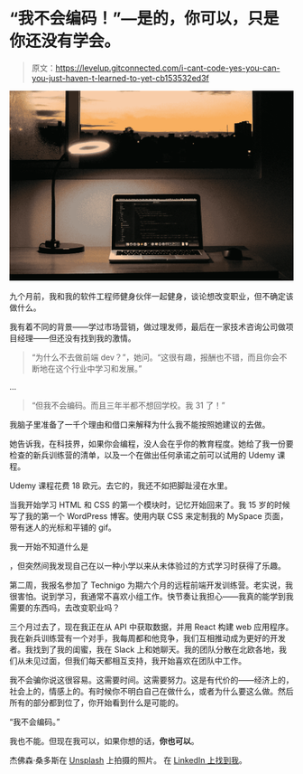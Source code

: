 # “我不会编码！”—是的，你可以，只是你还没有学会。

> 原文：<https://levelup.gitconnected.com/i-cant-code-yes-you-can-you-just-haven-t-learned-to-yet-cb153532ed3f>

![](img/03019ca7f2dc9a901b125271a3c4ad30.png)

九个月前，我和我的软件工程师健身伙伴一起健身，谈论想改变职业，但不确定该做什么。

我有着不同的背景——学过市场营销，做过理发师，最后在一家技术咨询公司做项目经理——但还没有找到我的激情。

> “为什么不去做前端 dev？”，她问。“这很有趣，报酬也不错，而且你会不断地在这个行业中学习和发展。”

…

> “但我不会编码。而且三年半都不想回学校。我 31 了！”

我脑子里准备了一千个理由和借口来解释为什么我不能按照她建议的去做。

她告诉我，在科技界，如果你会编程，没人会在乎你的教育程度。她给了我一份要检查的新兵训练营的清单，以及一个在做出任何承诺之前可以试用的 Udemy 课程。

Udemy 课程花费 18 欧元。去它的，我还不如把脚趾浸在水里。

当我开始学习 HTML 和 CSS 的第一个模块时，记忆开始回来了。我 15 岁的时候写了我的第一个 WordPress 博客。使用内联 CSS 来定制我的 MySpace 页面，带有迷人的光标和平铺的 gif。

我一开始不知道什么是

，但突然间我发现自己在以一种小学以来从未体验过的方式学习时获得了乐趣。

第二周，我报名参加了 Technigo 为期六个月的远程前端开发训练营。老实说，我很害怕。说到学习，我通常不喜欢小组工作。快节奏让我担心——我真的能学到我需要的东西吗，去改变职业吗？

三个月过去了，现在我正在从 API 中获取数据，并用 React 构建 web 应用程序。我在新兵训练营有一个对手，我每周都和他竞争，我们互相推动成为更好的开发者。我找到了我的闺蜜，我在 Slack 上和她聊天。我的团队分散在北欧各地，我们从未见过面，但我们每天都相互支持，我开始喜欢在团队中工作。

我不会骗你说这很容易。这需要时间。这需要努力。这是有代价的——经济上的，社会上的，情感上的。有时候你不明白自己在做什么，或者为什么要这么做。然后所有的部分都到位了，你开始看到什么是可能的。

“我不会编码。”

我也不能。但现在我可以，如果你想的话，**你也可以**。

杰佛森·桑多斯在 [Unsplash](https://unsplash.com/collections/335434/coding?utm_source=unsplash&utm_medium=referral&utm_content=creditCopyText) 上拍摄的照片。
在 [LinkedIn 上找到我](https://www.linkedin.com/in/michaelchangdk)。